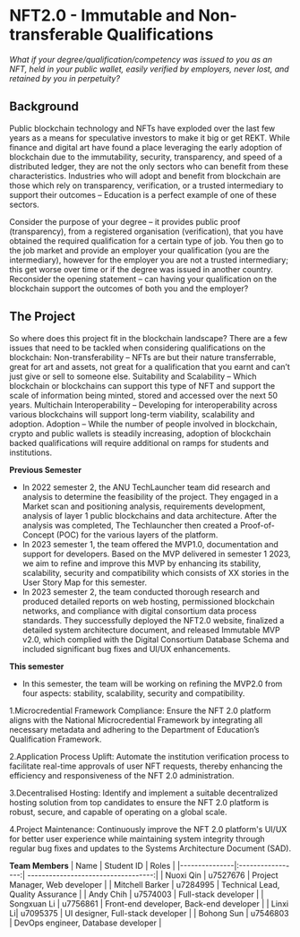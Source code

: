 # NFT2.0 - Immutable and Non-transferable Qualifications

_What if your degree/qualification/competency was issued to you as an NFT, held in your public wallet, easily verified by employers, never lost, and retained by you in perpetuity?_ 

## Background
Public blockchain technology and NFTs have exploded over the last few years as a means for speculative investors to make it big or get REKT. While finance and digital art have found a place leveraging the early adoption of blockchain due to the immutability, security, transparency, and speed of a distributed ledger, they are not the only sectors who can benefit from these characteristics. Industries who will adopt and benefit from blockchain are those which rely on transparency, verification, or a trusted intermediary to support their outcomes – Education is a perfect example of one of these sectors.

Consider the purpose of your degree – it provides public proof (transparency), from a registered organisation (verification), that you have obtained the required qualification for a certain type of job. You then go to the job market and provide an employer your qualification (you are the intermediary), however for the employer you are not a trusted intermediary; this get worse over time or if the degree was issued in another country. Reconsider the opening statement – can having your qualification on the blockchain support the outcomes of both you and the employer?

## The Project
So where does this project fit in the blockchain landscape?
There are a few issues that need to be tackled when considering qualifications on the blockchain:
Non-transferability – NFTs are but their nature transferrable, great for art and assets, not great for a qualification that you earnt and can’t just give or sell to someone else.
Suitability and Scalability – Which blockchain or blockchains can support this type of NFT and support the scale of information being minted, stored and accessed over the next 50 years.
Multichain Interoperability – Developing for interoperability across various blockchains will support long-term viability, scalability and adoption.
Adoption – While the number of people involved in blockchain, crypto and public wallets is steadily increasing, adoption of blockchain backed qualifications will require additional on ramps for students and institutions.

**Previous Semester**
- In 2022 semester 2, the ANU TechLauncher team did research and analysis to determine the feasibility of the project. They engaged in a Market scan and positioning analysis, requirements development, analysis of layer 1 public blockchains and data architecture. After the analysis was completed, The Techlauncher then created a Proof-of-Concept (POC) for the various layers of the platform.
- In 2023 semester 1, the team offered the MVP1.0, documentation and support for developers. Based on the MVP delivered in semester 1 2023, we aim to refine and improve this MVP by enhancing its stability, scalability, security and compatibility which consists of XX stories in the User Story Map for this semester.
- In 2023 semester 2, the team conducted thorough research and produced detailed reports on web hosting, permissioned blockchain networks, and compliance with digital consortium data process standards. They successfully deployed the NFT2.0 website, finalized a detailed system architecture document, and released Immutable MVP v2.0, which complied with the Digital Consortium Database Schema and included significant bug fixes and UI/UX enhancements.




**This semester**  
-   In this semester, the team will be working on refining the MVP2.0 from four aspects: stability, scalability, security and compatibility.
  
1.Microcredential Framework Compliance: Ensure the NFT 2.0 platform aligns with the National Microcredential Framework by integrating all necessary metadata and adhering to the Department of Education’s Qualification Framework.

2.Application Process Uplift: Automate the institution verification process to facilitate real-time approvals of user NFT requests, thereby enhancing the efficiency and responsiveness of the NFT 2.0 administration.

3.Decentralised Hosting: Identify and implement a suitable decentralized hosting solution from top candidates to ensure the NFT 2.0 platform is robust, secure, and capable of operating on a global scale.

4.Project Maintenance: Continuously improve the NFT 2.0 platform's UI/UX for better user experience while maintaining system integrity through regular bug fixes and updates to the Systems Architecture Document (SAD).



**Team Members**
| Name          | Student ID        | Roles                               |
|---------------|:-----------------:| -----------------------------------:|
| Nuoxi Qin   | u7527676          | Project Manager, Web developer     |
| Mitchell Barker   | u7284995          | Technical Lead, Quality Assurance  |
| Andy Chih   | u7574003          | Full-stack developer   |
| Songxuan Li   | u7756861          | Front-end developer, Back-end developer     | 
| Linxi Li| u7095375          | UI designer, Full-stack developer    |
| Bohong Sun   | u7546803          | DevOps engineer, Database developer  | 

